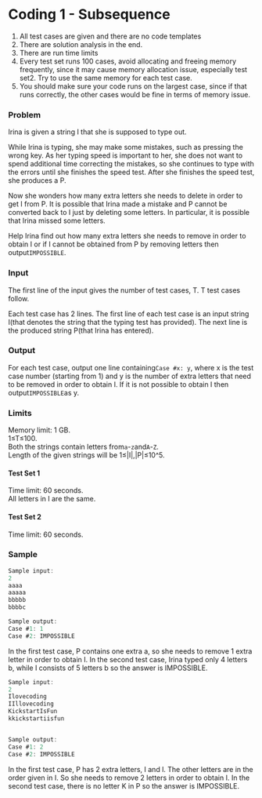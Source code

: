 # Coding 1 - Subsequence

1. All test cases are given and there are no code templates
2. There are solution analysis in the end.
3. There are run time limits
4. Every test set runs 100 cases, avoid allocating
   and freeing memory frequently, since it may cause
   memory allocation issue, especially test set2. Try to use the same
   memory for each test case.
5. You should make sure your code runs on the
   largest case, since if that runs correctly,
   the other cases would be fine in terms of memory issue.

### Problem

Irina is given a string I that she is supposed to type out.

While Irina is typing, she may make some mistakes, such as pressing the wrong key. As her typing speed is important to
her, she does not want to spend additional time correcting the mistakes, so she continues to type with the errors until
she finishes the speed test. After she finishes the speed test, she produces a P.

Now she wonders how many extra letters she needs to delete in order to get I from P. It is possible that Irina made
a mistake and P cannot be converted back to I just by deleting some letters. In particular, it is possible that
Irina missed some letters.

Help Irina find out how many extra letters she needs to remove in order to obtain I or if I cannot be obtained from
P by removing letters then output`IMPOSSIBLE`.

### Input

The first line of the input gives the number of test cases, T. T test cases follow.

Each test case has 2 lines. The first line of each test case is an input string I(that denotes the string that the
typing test has provided). The next line is the produced string P(that Irina has entered).

### Output

For each test case, output one line containing`Case #x: y`, where x is the test case number (starting from 1) and y
is the number of extra letters that need to be removed in order to obtain I. If it is not possible to obtain I then
output`IMPOSSIBLE`as y.

### Limits

Memory limit: 1 GB.\
1≤T≤100.\
Both the strings contain letters from`a`-`z`and`A`-`Z`.\
Length of the given strings will be 1≤|I|,|P|≤10^5.

#### Test Set 1

Time limit: 60 seconds.\
All letters in I are the same.

#### Test Set 2

Time limit: 60 seconds.

### Sample

```c
Sample input:
2
aaaa
aaaaa
bbbbb
bbbbc

Sample output:
Case #1: 1
Case #2: IMPOSSIBLE

```

In the first test case, P contains one extra a, so she needs to remove 1 extra letter in order to obtain I.
In the second test case, Irina typed only 4 letters b, while I consists of 5 letters b so the answer is IMPOSSIBLE.

```c
Sample input:
2
Ilovecoding
IIllovecoding
KickstartIsFun
kkickstartiisfun


Sample output:
Case #1: 2
Case #2: IMPOSSIBLE

```

In the first test case, P has 2 extra letters, I and l. The other letters are in the order given in I. So she needs to
remove 2 letters in order to obtain I.
In the second test case, there is no letter K in P so the answer is IMPOSSIBLE.
